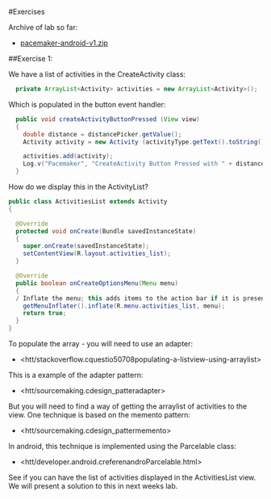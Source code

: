 #Exercises

Archive of lab so far:

- [pacemaker-android-v1.zip](./archives/pacemaker-android-v1.zip)

##Exercise 1:

We have a list of activities in the CreateActivity class:

~~~java
  private ArrayList<Activity> activities = new ArrayList<Activity>();
~~~

Which is populated in the button event handler:

~~~java
  public void createActivityButtonPressed (View view) 
  {  
    double distance = distancePicker.getValue();
    Activity activity = new Activity (activityType.getText().toString(), activityLocation.getText().toString(), distance);

    activities.add(activity);
    Log.v("Pacemaker", "CreateActivity Button Pressed with " + distance);
  }
~~~

How do we display this in the ActivityList?

~~~java
public class ActivitiesList extends Activity
{

  @Override
  protected void onCreate(Bundle savedInstanceState)
  {
    super.onCreate(savedInstanceState);
    setContentView(R.layout.activities_list);
  }

  @Override
  public boolean onCreateOptionsMenu(Menu menu)
  {
  / Inflate the menu; this adds items to the action bar if it is present.
    getMenuInflater().inflate(R.menu.activities_list, menu);
    return true;
  }
}
~~~

To populate the array - you will need to use an adapter:

- <htt/stackoverflow.cquestio50708populating-a-listview-using-arraylist>

This is a example of the adapter pattern:

- <htt/sourcemaking.cdesign_patteradapter>

But you will need to find a way of getting the arraylist of activities to the view. One technique is based on the memento pattern:

- <htt/sourcemaking.cdesign_pattermemento>

In android, this technique is implemented using the Parcelable class:

- <htt/developer.android.creferenandroParcelable.html>

See if you can have the list of activities displayed in the ActivitiesList view. We will present a solution to this in next weeks lab.
